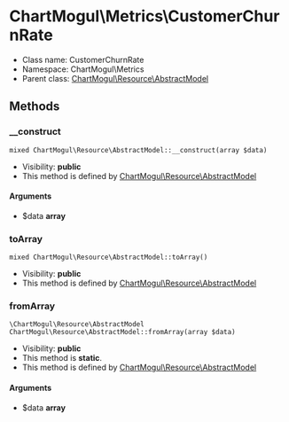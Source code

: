ChartMogul\Metrics\CustomerChurnRate
===============






* Class name: CustomerChurnRate
* Namespace: ChartMogul\Metrics
* Parent class: [ChartMogul\Resource\AbstractModel](ChartMogul-Resource-AbstractModel.md)







Methods
-------


### __construct

    mixed ChartMogul\Resource\AbstractModel::__construct(array $data)





* Visibility: **public**
* This method is defined by [ChartMogul\Resource\AbstractModel](ChartMogul-Resource-AbstractModel.md)


#### Arguments
* $data **array**



### toArray

    mixed ChartMogul\Resource\AbstractModel::toArray()





* Visibility: **public**
* This method is defined by [ChartMogul\Resource\AbstractModel](ChartMogul-Resource-AbstractModel.md)




### fromArray

    \ChartMogul\Resource\AbstractModel ChartMogul\Resource\AbstractModel::fromArray(array $data)





* Visibility: **public**
* This method is **static**.
* This method is defined by [ChartMogul\Resource\AbstractModel](ChartMogul-Resource-AbstractModel.md)


#### Arguments
* $data **array**


